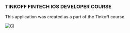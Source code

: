### TINKOFF FINTECH IOS DEVELOPER COURSE

This application was created as a part of the Tinkoff course.

[![CI](https://github.com/art22m/finchat/actions/workflows/.github.yml/badge.svg)](https://github.com/art22m/finchat/actions/workflows/.github.yml)

